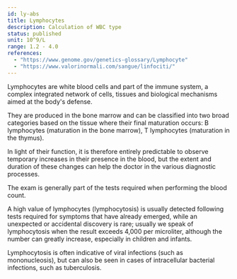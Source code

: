 ```yaml
---
id: ly-abs
title: Lymphocytes
description: Calculation of WBC type
status: published
unit: 10^9/L
range: 1.2 - 4.0
references:
  - "https://www.genome.gov/genetics-glossary/Lymphocyte"
  - "https://www.valorinormali.com/sangue/linfociti/"
---
```


Lymphocytes are white blood cells and part of the immune system, a complex integrated network of cells, tissues and biological mechanisms aimed at the body's defense.

They are produced in the bone marrow and can be classified into two broad categories based on the tissue where their final maturation occurs: B lymphocytes (maturation in the bone marrow), T lymphocytes (maturation in the thymus).

In light of their function, it is therefore entirely predictable to observe temporary increases in their presence in the blood, but the extent and duration of these changes can help the doctor in the various diagnostic processes.

The exam is generally part of the tests required when performing the blood count.

A high value of lymphocytes (lymphocytosis) is usually detected following tests required for symptoms that have already emerged, while an unexpected or accidental discovery is rare; usually we speak of lymphocytosis when the result exceeds 4,000 per microliter, although the number can greatly increase, especially in children and infants.

Lymphocytosis is often indicative of viral infections (such as mononucleosis), but can also be seen in cases of intracellular bacterial infections, such as tuberculosis.
